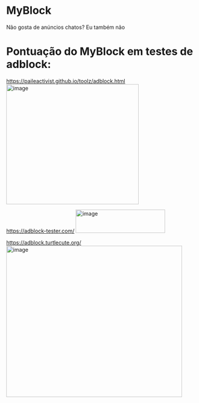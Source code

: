 # MyBlock
Não gosta de anúncios chatos? Eu também não

# Pontuação do MyBlock em testes de adblock:
https://paileactivist.github.io/toolz/adblock.html
<img width="351" height="319" alt="image" src="https://github.com/user-attachments/assets/26567939-ec40-484e-a26c-814095dd496e" />

https://adblock-tester.com/
<img width="237" height="62" alt="image" src="https://github.com/user-attachments/assets/d3fcbf26-1cd9-4b76-926d-579e0f9abe73" />

https://adblock.turtlecute.org/
<img width="466" height="402" alt="image" src="https://github.com/user-attachments/assets/292310aa-4925-48d0-bbb8-3c25bf78c111" />
